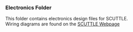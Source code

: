 ### Electronics Folder

This folder contains electronics design files for SCUTTLE.
<br>Wiring diagrams are found on the [SCUTTLE Webpage](https://MXET.github.io/SCUTTLE)
